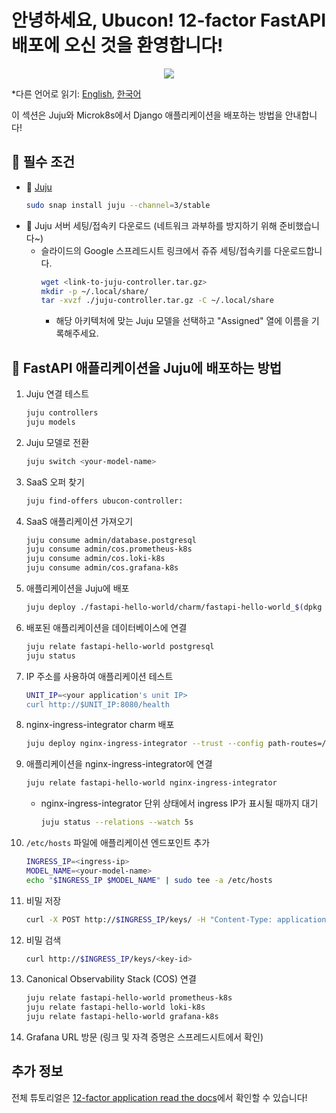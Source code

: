# 안녕하세요, Ubucon! 12-factor FastAPI 배포에 오신 것을 환영합니다!

<p align="center">
    <img src="https://res.cloudinary.com/canonical/image/fetch/f_auto,q_auto,fl_sanitize,w_450,h_366/https://assets.ubuntu.com/v1/8e1d3bf5-juju-hero-juju.is.svg">
</p>

\*다른 언어로 읽기: [English](README.md), [한국어](README.ko.md)

이 섹션은 Juju와 Microk8s에서 Django 애플리케이션을 배포하는 방법을 안내합니다!

## 📝 필수 조건

- 🔮 [Juju](https://juju.is/)
  ```bash
  sudo snap install juju --channel=3/stable
  ```
- 🔑 Juju 서버 세팅/접속키 다운로드 (네트워크 과부하를 방지하기 위해 준비했습니다~)
  - 슬라이드의 Google 스프레드시트 링크에서 쥬쥬 세팅/접속키를 다운로드합니다.
    ```bash
    wget <link-to-juju-controller.tar.gz>
    mkdir -p ~/.local/share/
    tar -xvzf ./juju-controller.tar.gz -C ~/.local/share
    ```
    - 해당 아키텍처에 맞는 Juju 모델을 선택하고 "Assigned" 열에 이름을 기록해주세요.

## 🚀 FastAPI 애플리케이션을 Juju에 배포하는 방법

1. Juju 연결 테스트
   ```bash
   juju controllers
   juju models
   ```
2. Juju 모델로 전환
   ```bash
   juju switch <your-model-name>
   ```
3. SaaS 오퍼 찾기
   ```bash
   juju find-offers ubucon-controller:
   ```
4. SaaS 애플리케이션 가져오기
   ```bash
   juju consume admin/database.postgresql
   juju consume admin/cos.prometheus-k8s
   juju consume admin/cos.loki-k8s
   juju consume admin/cos.grafana-k8s
   ```
5. 애플리케이션을 Juju에 배포
   ```bash
   juju deploy ./fastapi-hello-world/charm/fastapi-hello-world_$(dpkg --print-architecture).charm --resource app-image=localhost:32000/fastapi-hello-world:0.1
   ```
6. 배포된 애플리케이션을 데이터베이스에 연결
   ```bash
   juju relate fastapi-hello-world postgresql
   juju status
   ```
7. IP 주소를 사용하여 애플리케이션 테스트
   ```bash
   UNIT_IP=<your application's unit IP>
   curl http://$UNIT_IP:8080/health
   ```
8. nginx-ingress-integrator charm 배포
   ```bash
   juju deploy nginx-ingress-integrator --trust --config path-routes=/ --config service-hostname=<your-model-name>
   ```
9. 애플리케이션을 nginx-ingress-integrator에 연결
   ```bash
   juju relate fastapi-hello-world nginx-ingress-integrator
   ```
   - nginx-ingress-integrator 단위 상태에서 ingress IP가 표시될 때까지 대기
     ```bash
     juju status --relations --watch 5s
     ```
10. `/etc/hosts` 파일에 애플리케이션 엔드포인트 추가
    ```bash
    INGRESS_IP=<ingress-ip>
    MODEL_NAME=<your-model-name>
    echo "$INGRESS_IP $MODEL_NAME" | sudo tee -a /etc/hosts
    ```
11. 비밀 저장
    ```bash
    curl -X POST http://$INGRESS_IP/keys/ -H "Content-Type: application/json" --data '{"value": "저 사실 민초파입니다."}' -Lkv
    ```
12. 비밀 검색
    ```bash
    curl http://$INGRESS_IP/keys/<key-id>
    ```
13. Canonical Observability Stack (COS) 연결
    ```bash
    juju relate fastapi-hello-world prometheus-k8s
    juju relate fastapi-hello-world loki-k8s
    juju relate fastapi-hello-world grafana-k8s
    ```
14. Grafana URL 방문 (링크 및 자격 증명은 스프레드시트에서 확인)

## 추가 정보

전체 튜토리얼은 [12-factor application read the docs](https://canonical-12-factor-app-support.readthedocs-hosted.com/latest/tutorial/)에서 확인할 수 있습니다!
